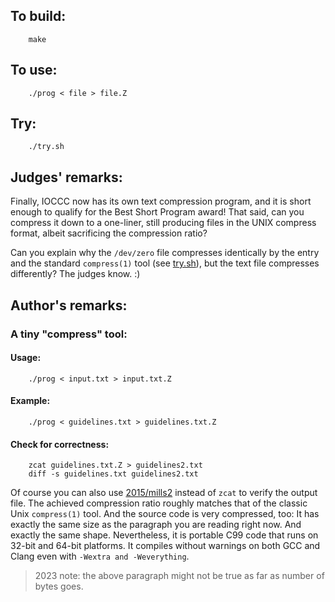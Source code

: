 ## To build:

```<!---sh-->
    make
```


## To use:

```<!---sh-->
    ./prog < file > file.Z
```


## Try:

```<!---sh-->
    ./try.sh
```


## Judges' remarks:

Finally, IOCCC now has its own text compression program, and it is short enough
to qualify for the Best Short Program award! That said, can you compress it down
to a one-liner, still producing files in the UNIX compress format, albeit
sacrificing the compression ratio?

Can you explain why the `/dev/zero` file compresses identically by the entry and
the standard `compress(1)` tool (see [try.sh](try.sh)), but the text file
compresses differently? The judges know. :)


## Author's remarks:

### A tiny "compress" tool:

#### Usage:

```<!---sh-->
    ./prog < input.txt > input.txt.Z
```

#### Example:

```<!---sh-->
    ./prog < guidelines.txt > guidelines.txt.Z
```

#### Check for correctness:

```<!---sh-->
    zcat guidelines.txt.Z > guidelines2.txt
    diff -s guidelines.txt guidelines2.txt
```

Of course you can  also use [2015/mills2](../../2015/mills2/mills2.c) instead of
`zcat` to verify the output file. The achieved compression ratio roughly matches
that of the classic Unix `compress(1)` tool. And the source code is very
compressed, too: It has exactly the same size as the  paragraph you are reading
right now. And exactly the same shape. Nevertheless, it is portable C99 code
that runs on 32-bit and 64-bit platforms. It compiles without warnings on both
GCC and Clang even with `-Wextra and -Weverything`.

> 2023 note: the above paragraph might not be true as far as number of bytes
goes.

<!--

    Copyright © 1984-2024 by Landon Curt Noll. All Rights Reserved.

    You are free to share and adapt this file under the terms of this license:

	Creative Commons Attribution-ShareAlike 4.0 International (CC BY-SA 4.0)

    For more information, see:

	https://creativecommons.org/licenses/by-sa/4.0/

-->
